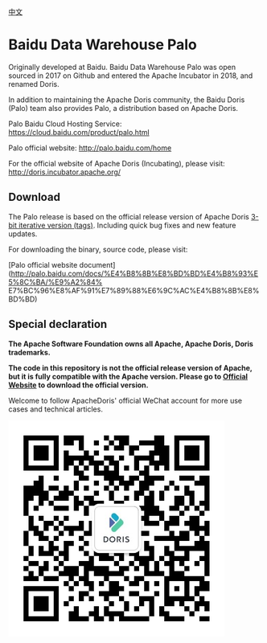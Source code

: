 [中文](https://github.com/baidu/palo/blob/master/README.md)

# Baidu Data Warehouse Palo
Originally developed at Baidu. Baidu Data Warehouse Palo was open sourced in 2017 on Github and entered the Apache Incubator in 2018, and renamed Doris.

In addition to maintaining the Apache Doris community, the Baidu Doris (Palo) team also provides Palo, a distribution based on Apache Doris.

Palo Baidu Cloud Hosting Service: https://cloud.baidu.com/product/palo.html

Palo official website: http://palo.baidu.com/home

For the official website of Apache Doris (Incubating), please visit: http://doris.incubator.apache.org/

## Download

The Palo release is based on the official release version of Apache Doris [3-bit iterative version (tags)](https://semver.org/lang/zh-CN/). Including quick bug fixes and new feature updates.

For downloading the binary, source code, please visit:

[Palo official website document](http://palo.baidu.com/docs/%E4%B8%8B%E8%BD%BD%E4%B8%93%E5%8C%BA/%E9%A2%84% E7%BC%96%E8%AF%91%E7%89%88%E6%9C%AC%E4%B8%8B%E8%BD%BD)

## Special declaration

**The Apache Software Foundation owns all Apache, Apache Doris, Doris trademarks.**

**The code in this repository is not the official release version of Apache, but it is fully compatible with the Apache version. Please go to [Official Website](doris.apache.org) to download the official version.**

Welcome to follow ApacheDoris' official WeChat account for more use cases and technical articles.

![](https://github.com/baidu/palo/blob/master/docs/resources/doris-wechat.jpg)
